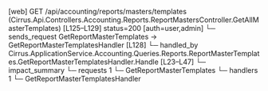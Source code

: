 [web] GET /api/accounting/reports/masters/templates  (Cirrus.Api.Controllers.Accounting.Reports.ReportMastersController.GetAllMasterTemplates)  [L125–L129] status=200 [auth=user,admin]
  └─ sends_request GetReportMasterTemplates -> GetReportMasterTemplatesHandler [L128]
    └─ handled_by Cirrus.ApplicationService.Accounting.Queries.Reports.ReportMasterTemplates.GetReportMasterTemplatesHandler.Handle [L23–L47]
  └─ impact_summary
    └─ requests 1
      └─ GetReportMasterTemplates
    └─ handlers 1
      └─ GetReportMasterTemplatesHandler

